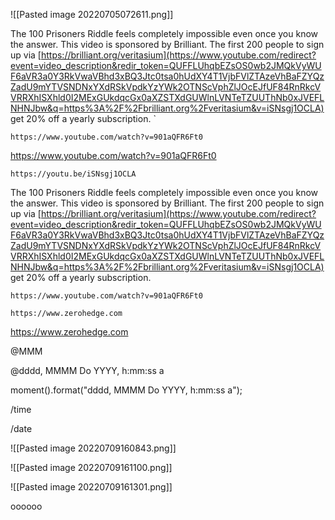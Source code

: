 



![[Pasted image 20220705072611.png]]







The 100 Prisoners Riddle feels completely impossible even once you know the answer. This video is sponsored by Brilliant. The first 200 people to sign up via [https://brilliant.org/veritasium](https://www.youtube.com/redirect?event=video_description&redir_token=QUFFLUhqbEZsOS0wb2JMQkVyWUF6aVR3a0Y3RkVwaVBhd3xBQ3Jtc0tsa0hUdXY4T1VjbFVlZTAzeVhBaFZYQzZadU9mYTVSNDNxYXdRSkVpdkYzYWk2OTNScVphZlJOcEJfUF84RnRkcVVRRXhISXhld0I2MExGUkdqcGx0aXZSTXdGUWlnLVNTeTZUUThNb0xJVEFLNHNJbw&q=https%3A%2F%2Fbrilliant.org%2Fveritasium&v=iSNsgj1OCLA) get 20% off a yearly subscription.
`
```vid
https://www.youtube.com/watch?v=901aQFR6Ft0
```








https://www.youtube.com/watch?v=901aQFR6Ft0


```vid
https://youtu.be/iSNsgj1OCLA
```


The 100 Prisoners Riddle feels completely impossible even once you know the answer. This video is sponsored by Brilliant. The first 200 people to sign up via [https://brilliant.org/veritasium](https://www.youtube.com/redirect?event=video_description&redir_token=QUFFLUhqbEZsOS0wb2JMQkVyWUF6aVR3a0Y3RkVwaVBhd3xBQ3Jtc0tsa0hUdXY4T1VjbFVlZTAzeVhBaFZYQzZadU9mYTVSNDNxYXdRSkVpdkYzYWk2OTNScVphZlJOcEJfUF84RnRkcVVRRXhISXhld0I2MExGUkdqcGx0aXZSTXdGUWlnLVNTeTZUUThNb0xJVEFLNHNJbw&q=https%3A%2F%2Fbrilliant.org%2Fveritasium&v=iSNsgj1OCLA) get 20% off a yearly subscription.


```vid
https://www.youtube.com/watch?v=901aQFR6Ft0

```


```
https://www.zerohedge.com
```




https://www.zerohedge.com


@MMM




@dddd, MMMM Do YYYY, h:mm:ss a


moment().format("dddd, MMMM Do YYYY, h:mm:ss a");

/time

/date



![[Pasted image 20220709160843.png]]



![[Pasted image 20220709161100.png]]



![[Pasted image 20220709161301.png]]











oooooo